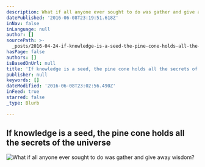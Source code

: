 ```yaml
---
description: What if all anyone ever sought to do was gather and give away wisdom?
datePublished: '2016-06-08T23:19:51.618Z'
inNav: false
inLanguage: null
author: []
sourcePath: >-
  _posts/2016-04-24-if-knowledge-is-a-seed-the-pine-cone-holds-all-the-secrets.md
hasPage: false
authors: []
isBasedOnUrl: null
title: 'If knowledge is a seed, the pine cone holds all the secrets of the universe'
publisher: null
keywords: []
dateModified: '2016-06-08T23:02:56.490Z'
inFeed: true
starred: false
_type: Blurb

---
```

## If knowledge is a seed, the pine cone holds all the secrets of the universe
![What if all anyone ever sought to do was gather and give away wisdom?](https://s3-us-west-2.amazonaws.com/the-grid-img/p/1f63dafe7e7dd06efe40d0f4f942ddaf266ddbd5.jpg)
